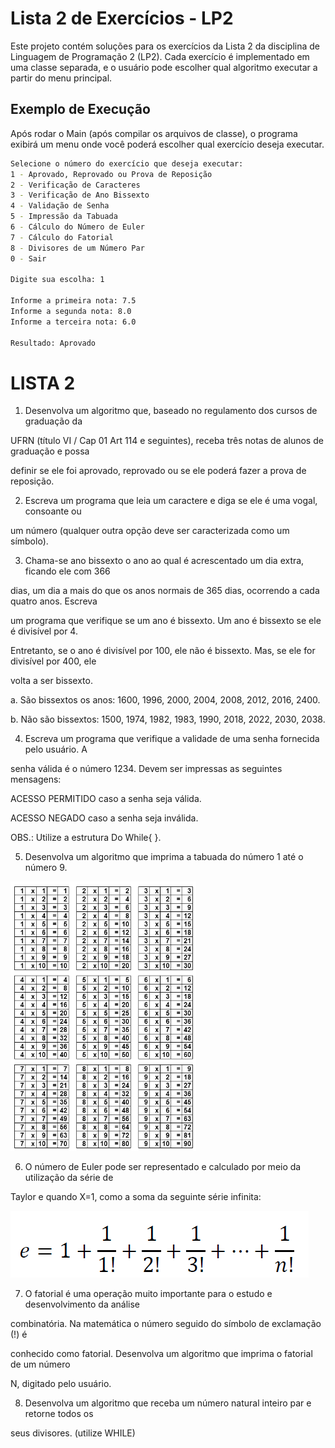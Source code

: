 
# Lista 2 de Exercícios - LP2
Este projeto contém soluções para os exercícios da Lista 2 da disciplina de Linguagem de Programação 2 (LP2). Cada exercício é implementado em uma classe separada, e o usuário pode escolher qual algoritmo executar a partir do menu principal.

## Exemplo de Execução

Após rodar o Main (após compilar os arquivos de classe), o programa exibirá um menu onde você poderá escolher qual exercício deseja executar.

```bash 
Selecione o número do exercício que deseja executar:
1 - Aprovado, Reprovado ou Prova de Reposição
2 - Verificação de Caracteres
3 - Verificação de Ano Bissexto
4 - Validação de Senha
5 - Impressão da Tabuada
6 - Cálculo do Número de Euler
7 - Cálculo do Fatorial
8 - Divisores de um Número Par
0 - Sair

Digite sua escolha: 1

Informe a primeira nota: 7.5
Informe a segunda nota: 8.0
Informe a terceira nota: 6.0

Resultado: Aprovado
```


# LISTA 2


1. Desenvolva um algoritmo que, baseado no regulamento dos cursos de graduação da

UFRN (título VI / Cap 01 Art 114 e seguintes), receba três notas de alunos de graduação e possa

definir se ele foi aprovado, reprovado ou se ele poderá fazer a prova de reposição.

2. Escreva um programa que leia um caractere e diga se ele é uma vogal, consoante ou

um número (qualquer outra opção deve ser caracterizada como um símbolo).

3. Chama-se ano bissexto o ano ao qual é acrescentado um dia extra, ficando ele com 366

dias, um dia a mais do que os anos normais de 365 dias, ocorrendo a cada quatro anos. Escreva

um programa que verifique se um ano é bissexto. Um ano é bissexto se ele é divisível por 4.

Entretanto, se o ano é divisível por 100, ele não é bissexto. Mas, se ele for divisível por 400, ele

volta a ser bissexto.

a. São bissextos os anos: 1600, 1996, 2000, 2004, 2008, 2012, 2016, 2400.

b. Não são bissextos: 1500, 1974, 1982, 1983, 1990, 2018, 2022, 2030, 2038.

4. Escreva um programa que verifique a validade de uma senha fornecida pelo usuário. A

senha válida é o número 1234. Devem ser impressas as seguintes mensagens:

ACESSO PERMITIDO caso a senha seja válida.

ACESSO NEGADO caso a senha seja inválida.

OBS.: Utilize a estrutura Do While{ }.

5. Desenvolva um algoritmo que imprima a tabuada do número 1 até o número 9.

  

![Tabuada](./imgs/2.png)

  

6. O número de Euler pode ser representado e calculado por meio da utilização da série de

Taylor e quando X=1, como a soma da seguinte série infinita:

  
  

![Número de Euler](./imgs/3.png)

  

7. O fatorial é uma operação muito importante para o estudo e desenvolvimento da análise

combinatória. Na matemática o número seguido do símbolo de exclamação (!) é

conhecido como fatorial. Desenvolva um algoritmo que imprima o fatorial de um número

N, digitado pelo usuário.

8. Desenvolva um algoritmo que receba um número natural inteiro par e retorne todos os

seus divisores. (utilize WHILE)
